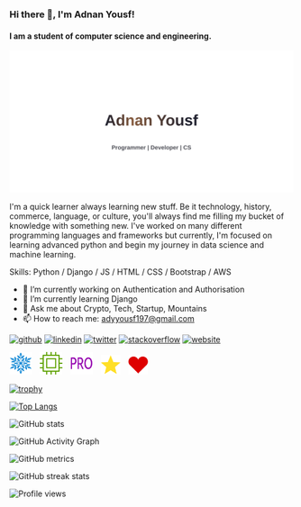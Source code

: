 ### Hi there 👋, I'm Adnan Yousf!
#### I am a student of computer science and engineering.
![I am a student of computer science and engineering.](https://github.com/Adyyousf/Adyyousf/blob/main/untitled.svg)

I'm a quick learner always learning new stuff. Be it technology, history, commerce, language, or culture, you'll always find me filling my bucket of knowledge with something new. I've worked on many different programming languages and frameworks but currently, I'm focused on learning advanced python and begin my journey in data science and machine learning.



Skills: Python / Django / JS / HTML / CSS / Bootstrap / AWS

- 🔭 I’m currently working on Authentication and Authorisation 
- 🌱 I’m currently learning Django 
- 💬 Ask me about Crypto, Tech, Startup, Mountains 
- 📫 How to reach me: adyyousf197@gmail.com 


[<img src='https://cdn.jsdelivr.net/npm/simple-icons@3.0.1/icons/github.svg' alt='github' height='40'>](https://github.com/Adyyousf)  [<img src='https://cdn.jsdelivr.net/npm/simple-icons@3.0.1/icons/linkedin.svg' alt='linkedin' height='40'>](https://www.linkedin.com/in/adnan-yousf/)  [<img src='https://cdn.jsdelivr.net/npm/simple-icons@3.0.1/icons/twitter.svg' alt='twitter' height='40'>](https://twitter.com/ady_yousf)  [<img src='https://cdn.jsdelivr.net/npm/simple-icons@3.0.1/icons/stackoverflow.svg' alt='stackoverflow' height='40'>](https://stackoverflow.com/users/10352914)  [<img src='https://cdn.jsdelivr.net/npm/simple-icons@3.0.1/icons/icloud.svg' alt='website' height='40'>](http://heyady.herokuapp.com/)  

<a href='https://archiveprogram.github.com/'><img src='https://raw.githubusercontent.com/acervenky/animated-github-badges/master/assets/acbadge.gif' width='40' height='40'></a> <a href='https://docs.github.com/en/developers'><img src='https://raw.githubusercontent.com/acervenky/animated-github-badges/master/assets/devbadge.gif' width='40' height='40'></a> <a href='https://github.com/pricing'><img src='https://raw.githubusercontent.com/acervenky/animated-github-badges/master/assets/pro.gif' width='40' height='40'></a> <a href='https://stars.github.com/'><img src='https://raw.githubusercontent.com/acervenky/animated-github-badges/master/assets/starbadge.gif' width='35' height='35'></a> <a href='https://docs.github.com/en/github/supporting-the-open-source-community-with-github-sponsors'><img src='https://raw.githubusercontent.com/acervenky/animated-github-badges/master/assets/sponsorbadge.gif' width='35' height='35'></a> 

[![trophy](https://github-profile-trophy.vercel.app/?username=Adyyousf)](https://github.com/ryo-ma/github-profile-trophy)

[![Top Langs](https://github-readme-stats.vercel.app/api/top-langs/?username=Adyyousf)](https://github.com/anuraghazra/github-readme-stats)

![GitHub stats](https://github-readme-stats.vercel.app/api?username=Adyyousf&show_icons=true)  

![GitHub Activity Graph](https://activity-graph.herokuapp.com/graph?username=Adyyousf)  

![GitHub metrics](https://metrics.lecoq.io/Adyyousf)  

![GitHub streak stats](https://github-readme-streak-stats.herokuapp.com/?user=Adyyousf)  

![Profile views](https://gpvc.arturio.dev/Adyyousf)  

